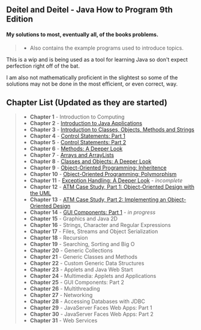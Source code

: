 ## Deitel and Deitel - Java How to Program 9th Edition

#### My solutions to most, eventually all, of the books problems.
> - Also contains the example programs used to introduce topics.

This is a wip and is being used as a tool for learning Java so don't expect
perfection right off of the bat.

I am also not mathematically proficient in the slightest so some of the
solutions may not be done in the most efficient, or even correct, way.

## Chapter List (Updated as they are started)

> - **Chapter 1**  - Introduction to Computing
> - **Chapter 2**  - [Introduction to Java Applications](https://github.com/siidney/Java-How-To-Program-9E/tree/master/Chapter2)
> - **Chapter 3**  - [Introduction to Classes, Objects, Methods and Strings](https://github.com/siidney/Java-How-To-Program-9E/tree/master/Chapter3)
> - **Chapter 4**  - [Control Statements: Part 1](https://github.com/siidney/Java-How-To-Program-9E/tree/master/Chapter4)
> - **Chapter 5**  - [Control Statements: Part 2](https://github.com/siidney/Java-How-To-Program-9E/tree/master/Chapter5)
> - **Chapter 6**  - [Methods: A Deeper Look](https://github.com/siidney/Java-How-To-Program-9E/tree/master/Chapter6)
> - **Chapter 7**  - [Arrays and ArrayLists](https://github.com/siidney/Java-How-To-Program-9E/tree/master/Chapter7)
> - **Chapter 8**  - [Classes and Objects: A Deeper Look](https://github.com/siidney/Java-How-To-Program-9E/tree/master/Chapter8)
> - **Chapter 9**  - [Object-Oriented Programming: Inheritence](https://github.com/siidney/Java-How-To-Program-9E/tree/master/Chapter9)
> - **Chapter 10** - [Object-Oriented Programming: Polymorphism](https://github.com/siidney/Java-How-To-Program-9E/tree/master/Chapter10)
> - **Chapter 11** - [Exception Handling: A Deeper Look](https://github.com/siidney/Java-How-To-Program-9E/tree/master/Chapter11) - *incomplete*
> - **Chapter 12** - [ATM Case Study, Part 1: Object-Oriented Design with the
>   UML](https://github.com/siidney/Java-How-To-Program-9E/tree/master/Chapter12)
> - **Chapter 13** - [ATM Case Study, Part 2: Implementing an Object-Oriented Design](https://github.com/siidney/Java-How-To-Program-9E/tree/master/Chapter13)
> - **Chapter 14** - [GUI Components: Part 1](https://github.com/siidney/Java-How-To-Program-9E/tree/master/Chapter14) - *in progress*
> - **Chapter 15** - Graphics and Java 2D
> - **Chapter 16** - Strings, Character and Regular Expressions
> - **Chapter 17** - Files, Streams and Object Serialization
> - **Chapter 18** - Recursion
> - **Chapter 19** - Searching, Sorting and Big O
> - **Chapter 20** - Generic Collections
> - **Chapter 21** - Generic Classes and Methods
> - **Chapter 22** - Custom Generic Data Structures
> - **Chapter 23** - Applets and Java Web Start
> - **Chapter 24** - Multimedia: Applets and Applications
> - **Chapter 25** - GUI Components: Part 2
> - **Chapter 26** - Multithreading
> - **Chapter 27** - Networking
> - **Chapter 28** - Accessing Databases with JDBC
> - **Chapter 29** - JavaServer Faces Web Apps: Part 1
> - **Chapter 30** - JavaServer Faces Web Apps: Part 2
> - **Chapter 31** - Web Services
